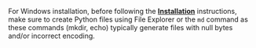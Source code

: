 For Windows installation, before following the [**Installation**](installation.md) instructions, 
make sure to create Python files using File Explorer or the `md` command
as these commands (mkdir, echo) typically generate files with null bytes and/or incorrect encoding.
